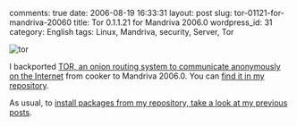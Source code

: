 comments: true
date: 2006-08-19 16:33:31
layout: post
slug: tor-01121-for-mandriva-20060
title: Tor 0.1.1.21 for Mandriva 2006.0
wordpress_id: 31
category: English
tags: Linux, Mandriva, security, Server, Tor

![tor](/static/uploads/2006/08/tor.png)

I backported [TOR, an onion routing system to communicate anonymously on the Internet](http://tor.eff.org) from cooker to Mandriva 2006.0. You can [find it in my repository](http://kevin.deldycke.com/static/repository/mandriva/2006.0/i586/).

As usual, to [install packages from my repository, take a look at my previous posts](http://kevin.deldycke.com/2006/04/new-repository-for-mandriva-2006/).
